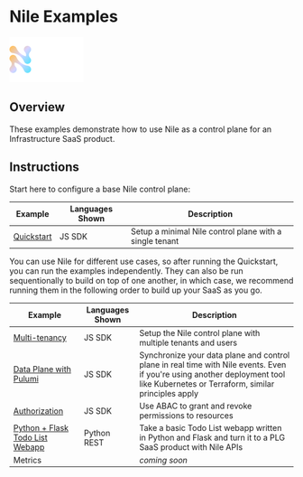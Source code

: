 # Nile Examples

![image](images/Nile-text-logo.png)

## Overview

These examples demonstrate how to use Nile as a control plane for an Infrastructure SaaS product.

## Instructions

Start here to configure a base Nile control plane:

| Example | Languages Shown | Description |
|---------|-----------------|-------------|
| [Quickstart](quickstart) | JS SDK | Setup a minimal Nile control plane with a single tenant |

You can use Nile for different use cases, so after running the Quickstart, you can run the examples independently.
They can also be run sequentionally to build on top of one another, in which case, we recommend running them in the following order to build up your SaaS as you go.

| Example | Languages Shown | Description |
|---------|-----------------|-------------|
| [Multi-tenancy](multi-tenancy/) | JS SDK | Setup the Nile control plane with multiple tenants and users |
| [Data Plane with Pulumi](data-plane/pulumi/) | JS SDK | Synchronize your data plane and control plane in real time with Nile events. Even if you're using another deployment tool like Kubernetes or Terraform, similar principles apply |
| [Authorization](authz/) | JS SDK | Use ABAC to grant and revoke permissions to resources |
| [Python + Flask Todo List Webapp](python-flask-todo-list/) | Python REST | Take a basic Todo List webapp written in Python and Flask and turn it to a PLG SaaS product with Nile APIs |
| Metrics | | _coming soon_ |

